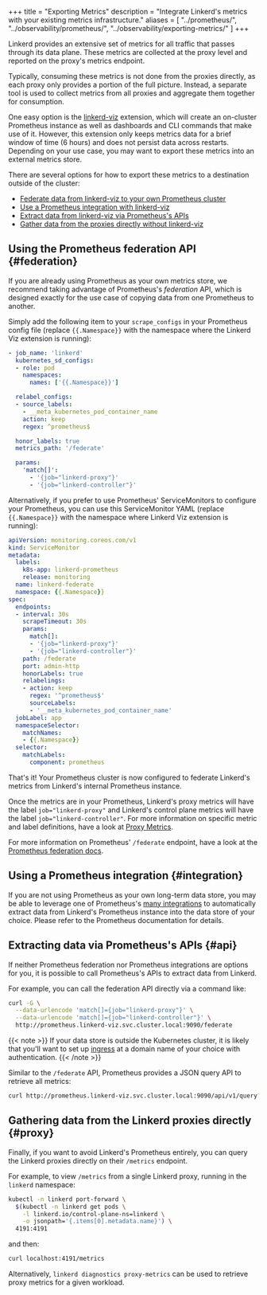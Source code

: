+++
title = "Exporting Metrics"
description = "Integrate Linkerd's metrics with your existing metrics infrastructure."
aliases = [
  "../prometheus/",
  "../observability/prometheus/",
  "../observability/exporting-metrics/"
]
+++

Linkerd provides an extensive set of metrics for all traffic that passes through
its data plane. These metrics are collected at the proxy level and reported on
the proxy's metrics endpoint.

Typically, consuming these metrics is not done from the proxies directly, as
each proxy only provides a portion of the full picture. Instead, a separate tool
is used to collect metrics from all proxies and aggregate them together for
consumption.

One easy option is the [linkerd-viz](../../features/dashboard) extension, which
will create an on-cluster Prometheus instance as well as dashboards and CLI
commands that make use of it. However, this extension only keeps metrics data
for a brief window of time (6 hours) and does not persist data across restarts.
Depending on your use case, you may want to export these metrics into an
external metrics store.

There are several options for how to export these metrics to a destination
outside of the cluster:

- [Federate data from linkerd-viz to your own Prometheus cluster](#federation)
- [Use a Prometheus integration with linkerd-viz](#integration)
- [Extract data from linkerd-viz via Prometheus's APIs](#api)
- [Gather data from the proxies directly without linkerd-viz](#proxy)


## Using the Prometheus federation API {#federation}

If you are already using Prometheus as your own metrics store, we recommend
taking advantage of Prometheus's *federation* API, which is designed exactly for
the use case of copying data from one Prometheus to another.

Simply add the following item to your `scrape_configs` in your Prometheus config
file (replace `{{.Namespace}}` with the namespace where the Linkerd Viz
extension is running):

```yaml
- job_name: 'linkerd'
  kubernetes_sd_configs:
  - role: pod
    namespaces:
      names: ['{{.Namespace}}']

  relabel_configs:
  - source_labels:
    - __meta_kubernetes_pod_container_name
    action: keep
    regex: ^prometheus$

  honor_labels: true
  metrics_path: '/federate'

  params:
    'match[]':
      - '{job="linkerd-proxy"}'
      - '{job="linkerd-controller"}'
```

Alternatively, if you prefer to use Prometheus' ServiceMonitors to configure
your Prometheus, you can use this ServiceMonitor YAML (replace `{{.Namespace}}`
with the namespace where Linkerd Viz extension is running):

```yaml
apiVersion: monitoring.coreos.com/v1
kind: ServiceMonitor
metadata:
  labels:
    k8s-app: linkerd-prometheus
    release: monitoring
  name: linkerd-federate
  namespace: {{.Namespace}}
spec:
  endpoints:
  - interval: 30s
    scrapeTimeout: 30s
    params:
      match[]:
      - '{job="linkerd-proxy"}'
      - '{job="linkerd-controller"}'
    path: /federate
    port: admin-http
    honorLabels: true
    relabelings:
    - action: keep
      regex: '^prometheus$'
      sourceLabels:
      - '__meta_kubernetes_pod_container_name'
  jobLabel: app
  namespaceSelector:
    matchNames:
    - {{.Namespace}}
  selector:
    matchLabels:
      component: prometheus
```

That's it! Your Prometheus cluster is now configured to federate Linkerd's
metrics from Linkerd's internal Prometheus instance.

Once the metrics are in your Prometheus, Linkerd's proxy metrics will have the
label `job="linkerd-proxy"` and Linkerd's control plane metrics will have the
label `job="linkerd-controller"`. For more information on specific metric and
label definitions, have a look at [Proxy Metrics](../../reference/proxy-metrics/).

For more information on Prometheus' `/federate` endpoint, have a look at the
[Prometheus federation docs](https://prometheus.io/docs/prometheus/latest/federation/).

## Using a Prometheus integration {#integration}

If you are not using Prometheus as your own long-term data store, you may be
able to leverage one of Prometheus's [many
integrations](https://prometheus.io/docs/operating/integrations/) to
automatically extract data from Linkerd's Prometheus instance into the data
store of your choice. Please refer to the Prometheus documentation for details.

## Extracting data via Prometheus's APIs {#api}

If neither Prometheus federation nor Prometheus integrations are options for
you, it is possible to call Prometheus's APIs to extract data from Linkerd.

For example, you can call the federation API directly via a command like:

```bash
curl -G \
  --data-urlencode 'match[]={job="linkerd-proxy"}' \
  --data-urlencode 'match[]={job="linkerd-controller"}' \
  http://prometheus.linkerd-viz.svc.cluster.local:9090/federate
```

{{< note >}}
If your data store is outside the Kubernetes cluster, it is likely that
you'll want to set up
[ingress](https://kubernetes.io/docs/concepts/services-networking/ingress/)
at a domain name of your choice with authentication.
{{< /note >}}

Similar to the `/federate` API, Prometheus provides a JSON query API to
retrieve all metrics:

```bash
curl http://prometheus.linkerd-viz.svc.cluster.local:9090/api/v1/query?query=request_total
```

## Gathering data from the Linkerd proxies directly {#proxy}

Finally, if you want to avoid Linkerd's Prometheus entirely, you can query the
Linkerd proxies directly on their `/metrics` endpoint.

For example, to view `/metrics` from a single Linkerd proxy, running in the
`linkerd` namespace:

```bash
kubectl -n linkerd port-forward \
  $(kubectl -n linkerd get pods \
    -l linkerd.io/control-plane-ns=linkerd \
    -o jsonpath='{.items[0].metadata.name}') \
  4191:4191
```

and then:

```bash
curl localhost:4191/metrics
```

Alternatively, `linkerd diagnostics proxy-metrics` can be used to retrieve
proxy metrics for a given workload.
